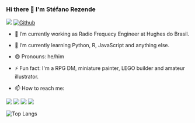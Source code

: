 ### Hi there 👋 I'm **Stéfano Rezende**
![](https://visitor-badge.laobi.icu/badge?page_id=stefanorezende.stefanorezende ) [![Github](https://img.shields.io/github/followers/stefanorezende?label=Follow&style=social)](https://github.com/stefanorezende)

- 🔭 I’m currently working as Radio Frequecy Engineer at Hughes do Brasil.
- 🌱 I’m currently learning Python, R, JavaScript and anything else.
- 😄 Pronouns: he/him
- ⚡ Fun fact: I'm a RPG DM, miniature painter, LEGO builder and amateur illustrator.

- 📫 How to reach me:
<p align="left">
  <a href="mailto: stefanovilela@gmail.com" alt="Gmail">
  <img src="https://img.shields.io/badge/-Gmail-FF0000?style=flat-square&labelColor=FF0000&logo=gmail&logoColor=white&link=mailto: stefanovilela@gmail.com" /></a>

  <a href="https://www.linkedin.com/in/st%C3%A9fano-albino-vilela-rezende-31a53836/" alt="Linkedin">
  <img src="https://img.shields.io/badge/-Linkedin-0e76a8?style=flat-square&logo=Linkedin&logoColor=white&link=https://www.linkedin.com/in/st%C3%A9fano-albino-vilela-rezende-31a53836/" /></a>

  <a href="https://www.facebook.com/stefano.vilela" alt="Facebook">
  <img src="https://img.shields.io/badge/-Facebook-3b5998?style=flat-square&labelColor=3b5998&logo=facebook&logoColor=white&link=https://www.facebook.com/stefano.vilela"/></a>

  <a href="https://www.instagram.com/stefanorezende/" alt="Instagram">
  <img src="https://img.shields.io/badge/-Instagram-DF0174?style=flat-square&labelColor=DF0174&logo=instagram&logoColor=white&link=https://www.instagram.com/stefanorezende/"/></a>
</p>  

![Top Langs](https://github-readme-stats.vercel.app/api/top-langs/?username=stefanorezende&theme=onedark&langs_count=8)



<!--
**stefanorezende/stefanorezende** is a ✨ _special_ ✨ repository because its `README.md` (this file) appears on your GitHub profile.

Here are some ideas to get you started:

- 🔭 I’m currently working on ...
- 🌱 I’m currently learning ...
- 👯 I’m looking to collaborate on ...
- 🤔 I’m looking for help with ...
- 💬 Ask me about ...
- 📫 How to reach me: ...
- 😄 Pronouns: ...
- ⚡ Fun fact: ...
-->
